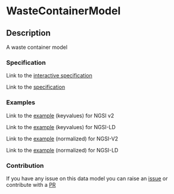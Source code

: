 # WasteContainerModel

## Description 

A waste container model
### Specification

Link to the [interactive specification](https://swagger.lab.fiware.org/?url=https://smart-data-models.github.io/dataModel.WasteManagement/WasteContainerModel/swagger.yaml)

Link to the [specification](https://github.com/smart-data-models/dataModel.WasteManagement/blob/master/WasteContainerModel/doc/spec.md)
### Examples

Link to the [example](https://smart-data-models.github.io/dataModel.WasteManagement/WasteContainerModel/examples/example.json) (keyvalues) for NGSI v2

Link to the [example](https://smart-data-models.github.io/dataModel.WasteManagement/WasteContainerModel/examples/example.jsonld) (keyvalues) for NGSI-LD

Link to the [example](https://smart-data-models.github.io/dataModel.WasteManagement/WasteContainerModel/examples/example-normalized.json) (normalized) for NGSI-V2

Link to the [example](https://smart-data-models.github.io/dataModel.WasteManagement/WasteContainerModel/examples/example-normalized.jsonld) (normalized) for NGSI-LD
### Contribution

 If you have any issue on this data model you can raise an [issue](https://github.com/smart-data-models/dataModel.WasteManagement/issues)  or contribute with a [PR](https://github.com/smart-data-models/dataModel.WasteManagement/pulls)